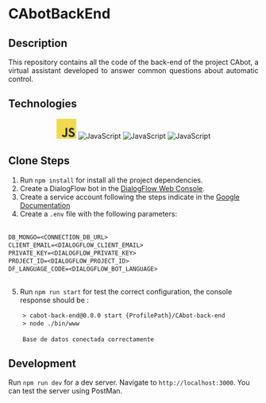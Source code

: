 # CAbotBackEnd


## Description

<p align='justify'> This repository contains all the code of the back-end of the project CAbot, a virtual assistant developed to answer common questions about automatic control. </p>

## Technologies

<p align='center'>

<img alt="JavaScript" width="40" height="40" src="https://raw.githubusercontent.com/github/explore/80688e429a7d4ef2fca1e82350fe8e3517d3494d/topics/javascript/javascript.png">
<img alt="JavaScript" width="40" height="40" src="https://www.vectorlogo.zone/logos/nodejs/nodejs-icon.svg">
<img alt="JavaScript" width="40" height="40" src="https://www.vectorlogo.zone/logos/expressjs/expressjs-icon.svg">
<img alt="JavaScript" width="40" height="40" src="https://www.vectorlogo.zone/logos/mongodb/mongodb-icon.svg">

</p>


## Clone Steps

1. Run `npm install` for install all the project dependencies.
2. Create a DialogFlow bot in the [DialogFlow Web Console](https://dialogflow.cloud.google.com/).
3. Create a service account following the steps indicate in the [Google Documentation](https://cloud.google.com/iam/docs/creating-managing-service-accounts)
4. Create a `.env` file with the following parameters:

```env

DB_MONGO=<CONNECTION_DB_URL>
CLIENT_EMAIL=<DIALOGFLOW_CLIENT_EMAIL>
PRIVATE_KEY=<DIALOGFLOW_PRIVATE_KEY>
PROJECT_ID=<DIALOGFLOW_PROJECT_ID>
DF_LANGUAGE_CODE=<DIALOGFLOW_BOT_LANGUAGE>


```
5. Run `npm run start` for test the correct configuration, the console response should be :

```
    > cabot-back-end@0.0.0 start {ProfilePath}/CAbot-back-end
    > node ./bin/www

    Base de datos conectada correctamente

```

## Development

 Run `npm run dev` for a dev server. Navigate to `http://localhost:3000`. You can test the server using PostMan.

